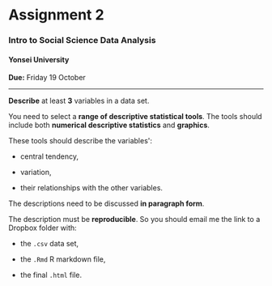 # Assignment 2
### Intro to Social Science Data Analysis 
#### Yonsei University

**Due:** Friday 19 October

---

**Describe** at least **3** variables in a data set.

You need to select a **range of descriptive statistical tools**. The tools should include both **numerical descriptive statistics** and **graphics**. 

These tools should describe the variables':

- central tendency, 

- variation,

- their relationships with the other variables.

The descriptions need to be discussed **in paragraph form**.

The description must be **reproducible**. So you should email me the link to a Dropbox folder with:

- the `.csv` data set,

- the `.Rmd` R markdown file,

- the final `.html` file.